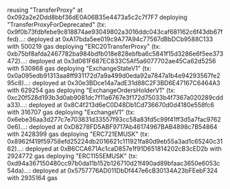 reusing "TransferProxy" at 0x092a2e2Ddd8bbf36dE0A06B35e4473a5c2c7f7F7
deploying "TransferProxyForDeprecated" (tx: 0x9f0b73fdbfebe9c818874ae93049802a3016ddc043caf681162c6f43db67ffed)...: deployed at 0xA17bda5ee019c9A77A94c77567dBbDCb9588C133 with 500219 gas
deploying "ERC20TransferProxy" (tx: 0xb75bf8afda2467782ba984bdfb018e828ebfba6c5841f15d3286e6f5ee373472)...: deployed at 0x3d061F687EC833C5Af5a6077702ae45Ca62d5256 with 530868 gas
deploying "ExchangeStateV1" (tx: 0x0a095edb91313aa8ff931172d7a9a499d0eda92a7847a1b4e94293567fe295c8)...: deployed at 0x30e3BDce14a7adE31d88C2F3BD6E47167C6464A3 with 629254 gas
deploying "ExchangeOrdersHolderV1" (tx: 0xc20f528d193b3d0ab9081dc7f11a6767e3f172d75033b4f7367a020289cdda33)...: deployed at 0x8C4f213d6eC0D48Db1Cd736670d0d4180e558fc6 with 316707 gas
deploying "ExchangeV1" (tx: 0x6ebe36aa3d277c7e703831d33557f93cc58a83fd5c99f41ff3d5a7fac97620e6)...: deployed at 0xD8278FD5ABF9717Ab46174967BAB4898c7B54864 with 2428399 gas
deploying "ERC721EMUSK" (tx: 0x8962f419f59758efd25224db2016621c111921fa80d9eb55a3ad1c65240c3162)...: deployed at 0xB6CCA671Ac1caD857e1f91D651814202cB3cED2b with 2924772 gas
deploying "ERC1155EMUSK" (tx: 0xd94a367150480cc97b0da11b152b126710d21f490ad89bfaac3650e6053c54da)...: deployed at 0x5757776AD011DbDf447e6cB30134A23bFEebF324 with 2935164 gas